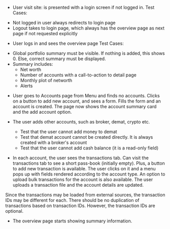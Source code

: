* User visit site: is presented with a login screen if not logged in.
Test Cases: 
- Not logged in user always redirects to login page
- Logout takes to login page, which always has the overview page as next page if not requested explicitly

* User logs in and sees the overview page
Test Cases:
- Global portfolio summary must be visible. If nothing is added, this shows 0. Else, correct
  summary must be displayed.
- Summary includes: 
    * Net worth
    * Number of accounts with a call-to-action to detail page
    * Monthly plot of networth
    * Alerts

* User goes to Accounts page from Menu and finds no accounts. Clicks on a button to add new account, and sees a form. Fills the form and an account is created. The page now shows the account summary card and the add account option.
* The user adds other accounts, such as broker, demat, crypto etc.
  - Test that the user cannot add money to demat
  - Test that demat account cannot be created directly. It is always created with a broker's account
  - Test that the user cannot add cash balance (it is a read-only field)

* In each account, the user sees the transactions tab. Can visit the transactions tab to see a short pass-book (initially empty). Plus, a button to add new transaction is available. The user clicks on it and a menu pops up with fields rendered according to the account type. An option to upload bulk transactions for the account is also available. The user uploads a transaction file and the account details are updated.

Since the transactions may be loaded from external sources, the transaction IDs may be different for each. There should be no duplication of transactions based on transaction IDs. However, the transaction IDs are optional.

* The overview page starts showing summary information.